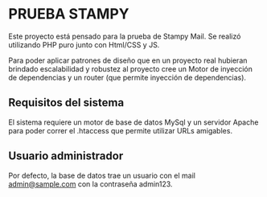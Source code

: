 # PRUEBA STAMPY # 

Este proyecto está pensado para la prueba de Stampy Mail. Se realizó utilizando PHP puro junto con Html/CSS y JS.

Para poder aplicar patrones de diseño que en un proyecto real hubieran 
brindado escalabilidad y robustez al proyecto cree un Motor de inyección de dependencias y un router (que permite inyección de dependencias).


## Requisitos del sistema ##

El sistema requiere un motor de base de datos MySql y  un servidor Apache para poder correr el .htaccess que permite utilizar URLs amigables.

## Usuario administrador ##

Por defecto, la base de datos trae un usuario con el mail admin@sample.com con la contraseña admin123.